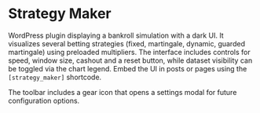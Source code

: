 # Strategy Maker

WordPress plugin displaying a bankroll simulation with a dark UI. It visualizes several betting strategies (fixed, martingale, dynamic, guarded martingale) using preloaded multipliers. The interface includes controls for speed, window size, cashout and a reset button, while dataset visibility can be toggled via the chart legend. Embed the UI in posts or pages using the `[strategy_maker]` shortcode.

The toolbar includes a gear icon that opens a settings modal for future configuration options.
